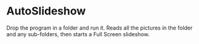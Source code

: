 AutoSlideshow
=============

Drop the program in a folder and run it. Reads all the pictures in the folder and any sub-folders, then starts a Full Screen slideshow.
